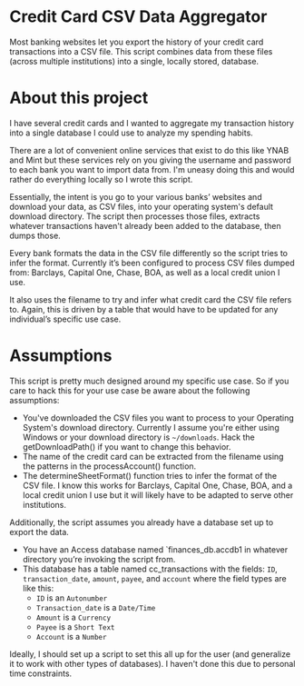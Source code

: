 # Credit Card CSV Data Aggregator
Most banking websites let you export the history of your credit card
transactions into a CSV file.  This script combines data from these files
(across multiple institutions) into a single, locally stored, database.  

# About this project

I have several credit cards and I wanted to aggregate my transaction history
into a single database I could use to analyze my spending habits.

There are a lot of convenient online services that exist to do this like YNAB
and Mint but these services rely on you giving the username and password to
each bank you want to import data from. I'm uneasy doing this and would rather
do everything locally so I wrote this script.

Essentially, the intent is you go to your various banks’ websites and download
your data, as CSV files, into your operating system's default download
directory.  The script then processes those files, extracts whatever
transactions haven't already been added to the database, then dumps those.

Every bank formats the data in the CSV file differently so the script tries to
infer the format. Currently it’s been configured to process CSV files dumped
from: Barclays, Capital One, Chase, BOA, as well as a local credit union I use.

It also uses the filename to try and infer what credit card the CSV file refers
to.  Again, this is driven by a table that would have to be updated for any
individual’s specific use case.

# Assumptions

This script is pretty much designed around my specific use case.  So if you
care to hack this for your use case be aware about the following assumptions:

* You've downloaded the CSV files you want to process to your Operating
  System's download directory.  Currently I assume you're either using Windows
  or your download directory is `~/downloads`.  Hack the getDownloadPath()
  if you want to change this behavior.
* The name of the credit card can be extracted from the filename using the
  patterns in the processAccount() function.
* The determineSheetFormat() function tries to infer the format of the CSV
  file.  I know this works for Barclays, Capital One, Chase, BOA, and a local
  credit union I use but it will likely have to be adapted to serve other institutions.

Additionally, the script assumes you already have a database set up to export
the data.

* You have an Access database named `finances_db.accdb1 in whatever directory you’re invoking the script from.
* This database has a table named cc_transactions with the fields: `ID`, `transaction_date`, `amount`, `payee`, and `account` where the field types are like this:
  * `ID` is an `Autonumber`
  * `Transaction_date` is a `Date/Time`
  * `Amount` is a  `Currency`
  * `Payee` is a `Short Text`
  * `Account` is a `Number`

Ideally, I should set up a script to set this all up for the user (and
generalize it to work with other types of databases). I haven't done this due
to personal time constraints.

